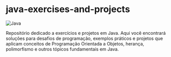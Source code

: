 # java-exercises-and-projects
![Java](https://img.shields.io/badge/java-%23ED8B00.svg?style=for-the-badge&logo=openjdk&logoColor=white)

Repositório dedicado a exercícios e projetos em Java. Aqui você encontrará soluções para desafios de programação, exemplos práticos e projetos que aplicam conceitos de Programação Orientada a Objetos, herança, polimorfismo e outros tópicos fundamentais em Java.
